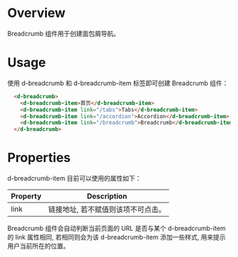 # Overview

Breadcrumb 组件用于创建面包屑导航。

# Usage

使用 d-breadcrumb 和 d-breadcrumb-item 标签即可创建 Breadcrumb 组件：

```HTML
  <d-breadcrumb>
    <d-breadcrumb-item>首页</d-breadcrumb-item>
    <d-breadcrumb-item link="/tabs">Tabs</d-breadcrumb-item>
    <d-breadcrumb-item link="/accordion">Accordion</d-breadcrumb-item>
    <d-breadcrumb-item link="/breadcrumb">Breadcrumb</d-breadcrumb-item>
  </d-breadcrumb>
```

# Properties

d-breadcrumb-item 目前可以使用的属性如下：

| Property | Description |
| ---- | ---- |
| link | 链接地址, 若不赋值则该项不可点击。 |

Breadcrumb 组件会自动判断当前页面的 URL 是否与某个 d-breadcrumb-item 的 link 属性相同, 若相同则会为该 d-breadcrumb-item 添加一些样式, 用来提示用户当前所在的位置。